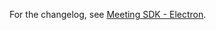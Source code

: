 For the changelog, see [Meeting SDK - Electron](https://marketplace.zoom.us/docs/changelog#labels/meeting-sdk-electron).
